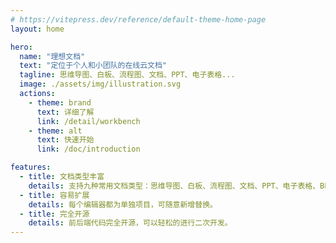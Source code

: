 ```yaml
---
# https://vitepress.dev/reference/default-theme-home-page
layout: home

hero:
  name: "理想文档"
  text: "定位于个人和小团队的在线云文档"
  tagline: 思维导图、白板、流程图、文档、PPT、电子表格...
  image: ./assets/img/illustration.svg
  actions:
    - theme: brand
      text: 详细了解
      link: /detail/workbench
    - theme: alt
      text: 快速开始
      link: /doc/introduction

features:
  - title: 文档类型丰富
    details: 支持九种常用文档类型：思维导图、白板、流程图、文档、PPT、电子表格、BPMN、笔记、Markdown。
  - title: 容易扩展
    details: 每个编辑器都为单独项目，可随意新增替换。
  - title: 完全开源
    details: 前后端代码完全开源，可以轻松的进行二次开发。
---
```

